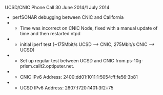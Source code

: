 UCSD/CNIC Phone Call 30 June 2014/1 July 2014
* perfSONAR debugging between CNIC and California
* * Time was incorrect on CNIC Node, fixed with a manual update of time and then restarted ntpd
* * initial iperf test (~175Mbit/s UCSD --> CNIC,  275Mbit/s CNIC --> UCSD)
* * Set up regular test between UCSD and CNIC from ps-10g-prism.calit2.optiputer.net.
* * CNIC IPv6 Address: 2400:dd01:1011:1:5054:ff:fe56:3b81
* * UCSD IPv6 Address: 2607:f720:1401:3f2::75
